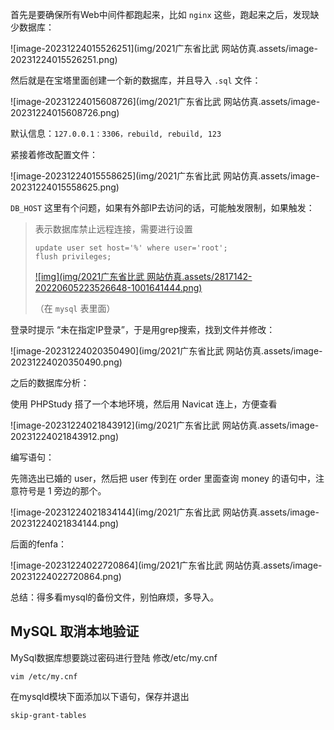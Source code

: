 首先是要确保所有Web中间件都跑起来，比如 `nginx` 这些，跑起来之后，发现缺少数据库：

![image-20231224015526251](img/2021广东省比武 网站仿真.assets/image-20231224015526251.png)

然后就是在宝塔里面创建一个新的数据库，并且导入 `.sql` 文件：

![image-20231224015608726](img/2021广东省比武 网站仿真.assets/image-20231224015608726.png)

默认信息：`127.0.0.1：3306，rebuild, rebuild, 123`

紧接着修改配置文件：

![image-20231224015558625](img/2021广东省比武 网站仿真.assets/image-20231224015558625.png)

`DB_HOST` 这里有个问题，如果有外部IP去访问的话，可能触发限制，如果触发：

> 表示数据库禁止远程连接，需要进行设置
>
> ```
> update user set host='%' where user='root';
> flush privileges;
> ```
>
> [![img](img/2021广东省比武 网站仿真.assets/2817142-20220605223526648-1001641444.png)](https://img2022.cnblogs.com/blog/2817142/202206/2817142-20220605223526648-1001641444.png)
>
> （在 `mysql` 表里面）



登录时提示 “未在指定IP登录”，于是用grep搜索，找到文件并修改：

![image-20231224020350490](img/2021广东省比武 网站仿真.assets/image-20231224020350490.png)



之后的数据库分析：

使用 PHPStudy 搭了一个本地环境，然后用 Navicat 连上，方便查看

![image-20231224021843912](img/2021广东省比武 网站仿真.assets/image-20231224021843912.png)

编写语句：

先筛选出已婚的 user，然后把 user 传到在 order 里面查询 money 的语句中，注意符号是 1 旁边的那个。

![image-20231224021834144](img/2021广东省比武 网站仿真.assets/image-20231224021834144.png)

后面的fenfa：

![image-20231224022720864](img/2021广东省比武 网站仿真.assets/image-20231224022720864.png)

总结：得多看mysql的备份文件，别怕麻烦，多导入。



## MySQL 取消本地验证

MySql数据库想要跳过密码进行登陆
修改/etc/my.cnf

```
vim /etc/my.cnf
```

在mysqld模块下面添加以下语句，保存并退出

```
skip-grant-tables
```